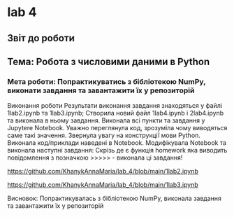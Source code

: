# lab 4
## Звіт до роботи
## Тема: Робота з числовими даними в Python
### Мета роботи: Попрактикуватись з бібліотекою NumPy, виконати завдання та завантажити їх у репозиторій
Виконання роботи Результати виконання завдання знаходяться у файлі 1lab2.ipynb та 1lab3.ipynb; Створила новий файл 1lab4.ipynb і 2lab4.ipynb та виконала в ньому завдання. Виконала всі пункти та завдання у Jupytere Notebook. Уважно переглянула код, зрозуміла чому виводяться саме такі значення. Звернула увагу на конструкції мови Python. Виконала код/приклади наведені в Notebook. Модифікувала Notebook та виконала наступні завдання: Скрізь де є функція homework яка виводить повідомлення з позначкою >>>>> - виконала ці завдання!

https://github.com/KhanykAnnaMaria/lab_4/blob/main/1lab2.ipynb

https://github.com/KhanykAnnaMaria/lab_4/blob/main/1lab3.ipynb

Висновок: Попрактикувалась з бібліотекою NumPy, виконала завдання та завантажити їх у репозиторій
